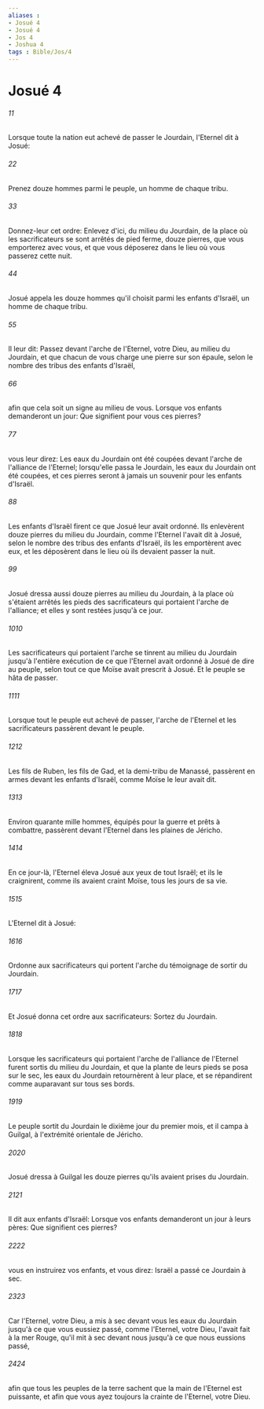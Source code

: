 ```yaml
---
aliases : 
- Josué 4
- Josué 4
- Jos 4
- Joshua 4
tags : Bible/Jos/4
---
```


# Josué 4

###### 11
Lorsque toute la nation eut achevé de passer le Jourdain, l'Eternel dit à Josué:
###### 22
Prenez douze hommes parmi le peuple, un homme de chaque tribu.
###### 33
Donnez-leur cet ordre: Enlevez d'ici, du milieu du Jourdain, de la place où les sacrificateurs se sont arrêtés de pied ferme, douze pierres, que vous emporterez avec vous, et que vous déposerez dans le lieu où vous passerez cette nuit.
###### 44
Josué appela les douze hommes qu'il choisit parmi les enfants d'Israël, un homme de chaque tribu.
###### 55
Il leur dit: Passez devant l'arche de l'Eternel, votre Dieu, au milieu du Jourdain, et que chacun de vous charge une pierre sur son épaule, selon le nombre des tribus des enfants d'Israël,
###### 66
afin que cela soit un signe au milieu de vous. Lorsque vos enfants demanderont un jour: Que signifient pour vous ces pierres?
###### 77
vous leur direz: Les eaux du Jourdain ont été coupées devant l'arche de l'alliance de l'Eternel; lorsqu'elle passa le Jourdain, les eaux du Jourdain ont été coupées, et ces pierres seront à jamais un souvenir pour les enfants d'Israël.
###### 88
Les enfants d'Israël firent ce que Josué leur avait ordonné. Ils enlevèrent douze pierres du milieu du Jourdain, comme l'Eternel l'avait dit à Josué, selon le nombre des tribus des enfants d'Israël, ils les emportèrent avec eux, et les déposèrent dans le lieu où ils devaient passer la nuit.
###### 99
Josué dressa aussi douze pierres au milieu du Jourdain, à la place où s'étaient arrêtés les pieds des sacrificateurs qui portaient l'arche de l'alliance; et elles y sont restées jusqu'à ce jour.
###### 1010
Les sacrificateurs qui portaient l'arche se tinrent au milieu du Jourdain jusqu'à l'entière exécution de ce que l'Eternel avait ordonné à Josué de dire au peuple, selon tout ce que Moïse avait prescrit à Josué. Et le peuple se hâta de passer.
###### 1111
Lorsque tout le peuple eut achevé de passer, l'arche de l'Eternel et les sacrificateurs passèrent devant le peuple.
###### 1212
Les fils de Ruben, les fils de Gad, et la demi-tribu de Manassé, passèrent en armes devant les enfants d'Israël, comme Moïse le leur avait dit.
###### 1313
Environ quarante mille hommes, équipés pour la guerre et prêts à combattre, passèrent devant l'Eternel dans les plaines de Jéricho.
###### 1414
En ce jour-là, l'Eternel éleva Josué aux yeux de tout Israël; et ils le craignirent, comme ils avaient craint Moïse, tous les jours de sa vie.
###### 1515
L'Eternel dit à Josué:
###### 1616
Ordonne aux sacrificateurs qui portent l'arche du témoignage de sortir du Jourdain.
###### 1717
Et Josué donna cet ordre aux sacrificateurs: Sortez du Jourdain.
###### 1818
Lorsque les sacrificateurs qui portaient l'arche de l'alliance de l'Eternel furent sortis du milieu du Jourdain, et que la plante de leurs pieds se posa sur le sec, les eaux du Jourdain retournèrent à leur place, et se répandirent comme auparavant sur tous ses bords.
###### 1919
Le peuple sortit du Jourdain le dixième jour du premier mois, et il campa à Guilgal, à l'extrémité orientale de Jéricho.
###### 2020
Josué dressa à Guilgal les douze pierres qu'ils avaient prises du Jourdain.
###### 2121
Il dit aux enfants d'Israël: Lorsque vos enfants demanderont un jour à leurs pères: Que signifient ces pierres?
###### 2222
vous en instruirez vos enfants, et vous direz: Israël a passé ce Jourdain à sec.
###### 2323
Car l'Eternel, votre Dieu, a mis à sec devant vous les eaux du Jourdain jusqu'à ce que vous eussiez passé, comme l'Eternel, votre Dieu, l'avait fait à la mer Rouge, qu'il mit à sec devant nous jusqu'à ce que nous eussions passé,
###### 2424
afin que tous les peuples de la terre sachent que la main de l'Eternel est puissante, et afin que vous ayez toujours la crainte de l'Eternel, votre Dieu.
